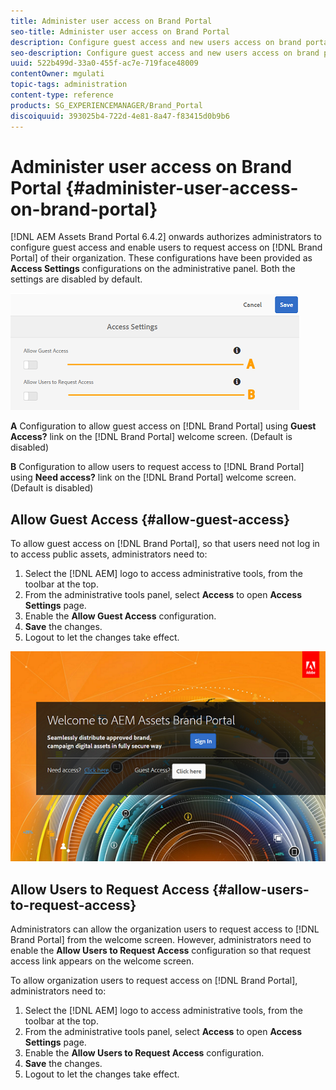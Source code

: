 ```yaml
---
title: Administer user access on Brand Portal
seo-title: Administer user access on Brand Portal
description: Configure guest access and new users access on brand portal.
seo-description: Configure guest access and new users access on brand portal.
uuid: 522b499d-33a0-455f-ac7e-719face48009
contentOwner: mgulati
topic-tags: administration
content-type: reference
products: SG_EXPERIENCEMANAGER/Brand_Portal
discoiquuid: 393025b4-722d-4e81-8a47-f83415d0b9b6
---
```


# Administer user access on Brand Portal {#administer-user-access-on-brand-portal}

[!DNL AEM Assets Brand Portal 6.4.2] onwards authorizes administrators to configure guest access and enable users to request access on [!DNL Brand Portal] of their organization. These configurations have been provided as **Access Settings** configurations on the administrative panel. Both the settings are disabled by default.

![](assets/access-configs.png)

**A**   Configuration to allow guest access on [!DNL Brand Portal] using **Guest Access?** link on the [!DNL Brand Portal] welcome screen. (Default is disabled)

**B**   Configuration to allow users to request access to [!DNL Brand Portal] using **Need access?** link on the [!DNL Brand Portal] welcome screen. (Default is disabled)

## Allow Guest Access {#allow-guest-access}

To allow guest access on [!DNL Brand Portal], so that users need not log in to access public assets, administrators need to:

1. Select the [!DNL AEM] logo to access administrative tools, from the toolbar at the top.
2. From the administrative tools panel, select **Access** to open **Access Settings** page.
3. Enable the **Allow Guest Access** configuration.
4. **Save** the changes.
5. Logout to let the changes take effect.

![](assets/bp-welcome-screen.png)

## Allow Users to Request Access {#allow-users-to-request-access}

Administrators can allow the organization users to request access to [!DNL Brand Portal] from the welcome screen. However, administrators need to enable the **Allow Users to Request Access** configuration so that request access link appears on the welcome screen.

To allow organization users to request access on [!DNL Brand Portal], administrators need to:

1. Select the [!DNL AEM] logo to access administrative tools, from the toolbar at the top.
2. From the administrative tools panel, select **Access** to open **Access Settings** page.
3. Enable the **Allow Users to Request Access** configuration.
4. **Save** the changes.
5. Logout to let the changes take effect.
